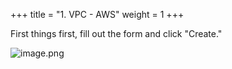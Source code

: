 +++
title = "1. VPC - AWS"
weight = 1
+++


First things first, fill out the form and click "Create."


![image.png](/images/003-iii-setup-vpc-aws-resources/8-286544-image.png)


